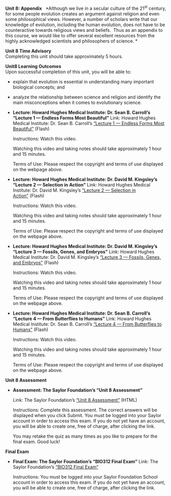 **Unit 8: Appendix** <span id="8"></span> 
*Although we live in a secular culture of the 21<sup>st</sup> century,
for some people evolution creates an argument against religion and even
some philosophical views. However, a number of scholars write that our
knowledge of evolution, including the human evolution, does not have to
be counteractive towards religious views and beliefs.  Thus as an
appendix to this course, we would like to offer several excellent
resources from the highly acknowledged scientists and philosophers of
science. *

**Unit 8 Time Advisory**  
Completing this unit should take approximately 5 hours.

**Unit8 Learning Outcomes**  
Upon successful completion of this unit, you will be able to:
-   explain that evolution is essential in understanding many important
    biological concepts; and
-   analyze the relationship between science and religion and identify
    the main misconceptions when it comes to evolutionary science.

-   **Lecture: Howard Hughes Medical Institute: Dr. Sean B. Carroll’s
    “Lecture 1 — Endless Forms Most Beautiful”**
    Link: Howard Hughes Medical Institute: Dr. Sean B. Carroll’s
    [“](http://media.hhmi.org/hl/05Lect1.html)[Lecture 1 — Endless Forms
    Most
    Beautiful](http://media.hhmi.org/hl/05Lect1.html)[”](http://media.hhmi.org/hl/05Lect1.html) (Flash)  
      
     Instructions: Watch this video.  
      
     Watching this video and taking notes should take approximately 1
    hour and 15 minutes.  
      
     Terms of Use: Please respect the copyright and terms of use
    displayed on the webpage above.

-   **Lecture: Howard Hughes Medical Institute: Dr. David M. Kingsley’s
    “Lecture 2 — Selection in Action”**
    Link: Howard Hughes Medical Institute: Dr. David M. Kingsley’s
    [“](http://media.hhmi.org/hl/05Lect2.html)[Lecture 2 — Selection in
    Action](http://media.hhmi.org/hl/05Lect2.html)[”](http://media.hhmi.org/hl/05Lect2.html) (Flash)  
      
     Instructions: Watch this video.  
      
     Watching this video and taking notes should take approximately 1
    hour and 15 minutes.  
      
     Terms of Use: Please respect the copyright and terms of use
    displayed on the webpage above.

-   **Lecture: Howard Hughes Medical Institute: Dr. David M. Kingsley’s
    “Lecture 3 — Fossils, Genes, and Embryos”**
    Link: Howard Hughes Medical Institute: Dr. David M. Kingsley’s
    [“](http://media.hhmi.org/hl/05Lect3.html)[Lecture 3 — Fossils,
    Genes, and
    Embryos](http://media.hhmi.org/hl/05Lect3.html)[”](http://media.hhmi.org/hl/05Lect3.html) (Flash)  
      
     Instructions: Watch this video.  
      
     Watching this video and taking notes should take approximately 1
    hour and 15 minutes.  
      
     Terms of Use: Please respect the copyright and terms of use
    displayed on the webpage above.

-   **Lecture: Howard Hughes Medical Institute: Dr. Sean B. Carroll’s
    “Lecture 4 — From Butterflies to Humans”**
    Link: Howard Hughes Medical Institute: Dr. Sean B. Carroll’s
    [“](http://media.hhmi.org/hl/05Lect4.html)[Lecture 4 — From
    Butterflies to
    Humans](http://media.hhmi.org/hl/05Lect4.html)[”](http://media.hhmi.org/hl/05Lect4.html) (Flash)  
      
     Instructions: Watch this video.  
      
     Watching this video and taking notes should take approximately 1
    hour and 15 minutes.  
      
     Terms of Use: Please respect the copyright and terms of use
    displayed on the webpage above.

**Unit 8 Assessment** <span id="8.1"></span> 
-   **Assessment: The Saylor Foundation’s “Unit 8 Assessment”**

    Link: The Saylor Foundation’s [“Unit 8
    Assessment”](http://school.saylor.org/mod/quiz/view.php?id=1577)
    (HTML)

    Instructions: Complete this assessment. The correct answers will be
    displayed when you click Submit. You must be logged into your Saylor
    account in order to access this exam. If you do not yet have an
    account, you will be able to create one, free of charge, after
    clicking the link.

    You may retake the quiz as many times as you like to prepare for the
    final exam. Good luck!

**Final Exam** <span id="9"></span> 
-   **Final Exam: The Saylor Foundation’s “BIO312 Final Exam”**
    Link: The Saylor Foundation’s [“BIO312 Final
    Exam”](http://school.saylor.org/mod/quiz/view.php?id=1561)  
      
     Instructions: You must be logged into your Saylor Foundation School
    account in order to access this exam. If you do not yet have an
    account, you will be able to create one, free of charge, after
    clicking the link.


